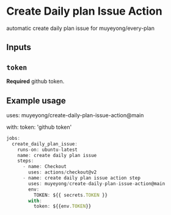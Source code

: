 # Create Daily plan Issue Action

automatic create daily plan issue for muyeyong/every-plan

## Inputs

## `token`

**Required** github token.

## Example usage

uses: muyeyong/create-daily-plan-issue-action@main

with:
token: 'github token'

```js
jobs:
  create_daily_plan_issue:
    runs-on: ubuntu-latest
    name: create daily plan issue
    steps:
      - name: Checkout
        uses: actions/checkout@v2
      - name: create daily plan issue action step
        uses: muyeyong/create-daily-plan-issue-action@main
        env:
          TOKEN: ${{ secrets.TOKEN }}
        with:
          token: ${{env.TOKEN}}
```
